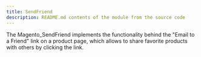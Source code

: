 ```yaml
---
title: SendFriend
description: README.md contents of the module from the source code
---
```


The Magento_SendFriend implements the functionality behind the "Email to a Friend" link on a product page, which allows to share favorite products with others by clicking the link.
